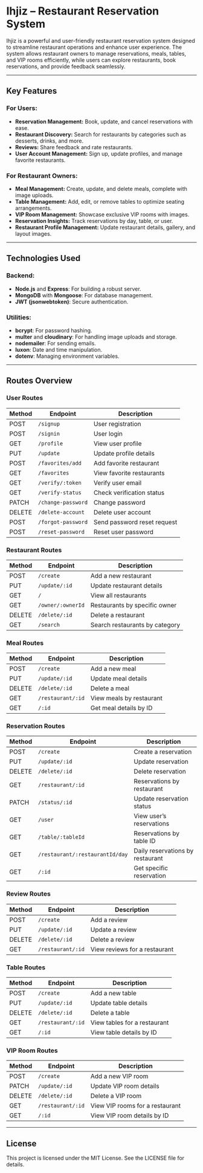 # Ihjiz – Restaurant Reservation System

Ihjiz is a powerful and user-friendly restaurant reservation system designed to streamline restaurant operations and enhance user experience. The system allows restaurant owners to manage reservations, meals, tables, and VIP rooms efficiently, while users can explore restaurants, book reservations, and provide feedback seamlessly.

---

## Key Features

### For Users:
- **Reservation Management:** Book, update, and cancel reservations with ease.
- **Restaurant Discovery:** Search for restaurants by categories such as desserts, drinks, and more.
- **Reviews:** Share feedback and rate restaurants.
- **User Account Management:** Sign up, update profiles, and manage favorite restaurants.

### For Restaurant Owners:
- **Meal Management:** Create, update, and delete meals, complete with image uploads.
- **Table Management:** Add, edit, or remove tables to optimize seating arrangements.
- **VIP Room Management:** Showcase exclusive VIP rooms with images.
- **Reservation Insights:** Track reservations by day, table, or user.
- **Restaurant Profile Management:** Update restaurant details, gallery, and layout images.

---

## Technologies Used

### Backend:
- **Node.js** and **Express**: For building a robust server.
- **MongoDB** with **Mongoose**: For database management.
- **JWT (jsonwebtoken)**: Secure authentication.

### Utilities:
- **bcrypt**: For password hashing.
- **multer** and **cloudinary**: For handling image uploads and storage.
- **nodemailer**: For sending emails.
- **luxon**: Date and time manipulation.
- **dotenv**: Managing environment variables.

---

## Routes Overview

### User Routes
| Method | Endpoint            | Description             |
|--------|---------------------|-------------------------|
| POST   | `/signup`           | User registration       |
| POST   | `/signin`           | User login              |
| GET    | `/profile`          | View user profile       |
| PUT    | `/update`           | Update profile details  |
| POST   | `/favorites/add`    | Add favorite restaurant |
| GET    | `/favorites`        | View favorite restaurants |
| GET    | `/verify/:token`    | Verify user email       |
| GET    | `/verify-status`    | Check verification status |
| PATCH  | `/change-password`  | Change password         |
| DELETE | `/delete-account`   | Delete user account     |
| POST   | `/forgot-password`  | Send password reset request |
| POST   | `/reset-password`   | Reset user password     |

### Restaurant Routes
| Method | Endpoint                  | Description                     |
|--------|---------------------------|---------------------------------|
| POST   | `/create`                 | Add a new restaurant            |
| PUT    | `/update/:id`             | Update restaurant details       |
| GET    | `/`                       | View all restaurants            |
| GET    | `/owner/:ownerId`         | Restaurants by specific owner   |
| DELETE | `/delete/:id`             | Delete a restaurant             |
| GET    | `/search`                 | Search restaurants by category  |

### Meal Routes
| Method | Endpoint              | Description                     |
|--------|-----------------------|---------------------------------|
| POST   | `/create`             | Add a new meal                  |
| PUT    | `/update/:id`         | Update meal details             |
| DELETE | `/delete/:id`         | Delete a meal                   |
| GET    | `/restaurant/:id`     | View meals by restaurant        |
| GET    | `/:id`                | Get meal details by ID          |

### Reservation Routes
| Method | Endpoint                         | Description                     |
|--------|----------------------------------|---------------------------------|
| POST   | `/create`                        | Create a reservation            |
| PUT    | `/update/:id`                    | Update reservation              |
| DELETE | `/delete/:id`                    | Delete reservation              |
| GET    | `/restaurant/:id`                | Reservations by restaurant      |
| PATCH  | `/status/:id`                    | Update reservation status       |
| GET    | `/user`                          | View user’s reservations       |
| GET    | `/table/:tableId`                | Reservations by table ID        |
| GET    | `/restaurant/:restaurantId/day`  | Daily reservations by restaurant |
| GET    | `/:id`                           | Get specific reservation        |

### Review Routes
| Method | Endpoint                  | Description                     |
|--------|---------------------------|---------------------------------|
| POST   | `/create`                 | Add a review                    |
| PUT    | `/update/:id`             | Update a review                 |
| DELETE | `/delete/:id`             | Delete a review                 |
| GET    | `/restaurant/:id`         | View reviews for a restaurant   |

### Table Routes
| Method | Endpoint                       | Description                     |
|--------|--------------------------------|---------------------------------|
| POST   | `/create`                      | Add a new table                 |
| PUT    | `/update/:id`                  | Update table details            |
| DELETE | `/delete/:id`                  | Delete a table                  |
| GET    | `/restaurant/:id`             | View tables for a restaurant    |
| GET    | `/:id`                        | View table details by ID        |

### VIP Room Routes
| Method | Endpoint                       | Description                     |
|--------|--------------------------------|---------------------------------|
| POST   | `/create`                      | Add a new VIP room              |
| PATCH  | `/update/:id`                  | Update VIP room details         |
| DELETE | `/delete/:id`                  | Delete a VIP room               |
| GET    | `/restaurant/:id`             | View VIP rooms for a restaurant |
| GET    | `/:id`                        | View VIP room details by ID     |

---

## License

This project is licensed under the MIT License. See the LICENSE file for details.
